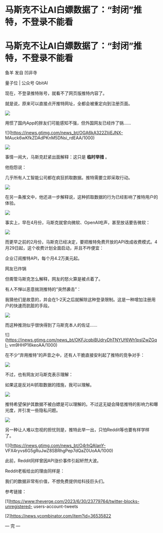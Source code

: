 # 马斯克不让AI白嫖数据了：“封闭”推特，不登录不能看

# 马斯克不让AI白嫖数据了：“封闭”推特，不登录不能看

鱼羊 发自 凹非寺

量子位 | 公众号 QbitAI

现在，不登录推特账号，就看不了网页版推特内容了。

就是说，原来可以直接点开推特网址，全都会被重定向到注册页面。

![](https://inews.gtimg.com/news_bt/OQp2cOcQb63sUY0rmN2sL7gHBjq6GeFxQmqYkG9tHYTn8AA/1000)

用惯了国内App的胖友们可能感知不强，但外国网友已经炸了锅……

![](https://inews.gtimg.com/news_bt/OGA6kA322ZIiiEJNX-
MAuck6wKfkZDAdPKnM5DNsi_rdEAA/1000)

![](https://inews.gtimg.com/news_bt/On1K4MYqgHigqEABuKbJwXuxFYteQqg1HEcdUFqbfHGjEAA/1000)

事情一闹大，马斯克赶紧出面解释：这只是 **临时举措** 。

他抱怨说：

几乎所有人工智能公司都在疯狂抓取数据。推特需要立即采取行动。

![](https://inews.gtimg.com/news_bt/OMTDRyl455fXRpUHwKGmRYaRFfr4l2IrEQw9IkOMDYgLQAA/1000)

在另一条推文中，他还进一步解释说，这种抓取数据的行为已经影响了推特用户的体验。

![](https://inews.gtimg.com/news_bt/OMMP7-6vN5IqVHHdfwmVY-5AIbTfBO4504VtRevoudG78AA/1000)

事实上，早在4月份，马斯克就曾向微软、OpenAI呛声，甚至放话要告微软：

![](https://inews.gtimg.com/news_bt/OXrQewxNc4mYJgLlCL8aL5zuvKl9p0QdwFxcb05iB0QHQAA/1000)

而更早之前的2月份，马斯克已经决定，要把推特免费开放的API改成收费模式。4月29日起，这个收费计划全面启动，并且不咋便宜：

企业订阅推特API，每个月4.2万美元起。

网友已炸锅

但甭管马斯克怎么解释，网友的怒火算是被点着了。

有人不惮以恶意揣测推特的“突然袭击”：

我猜他们是故意的，并会在1-2天之后就解除这种登录限制。这是一种增加注册用户的快速而肮脏的手段。

![](https://inews.gtimg.com/news_bt/OtWVIHCIRvyOKJWobQoaF9F4k9v3twi9OmrBQGE8BuNiUAA/1000)

而这种推测似乎很快得到了马斯克本人的佐证……

![](https://inews.gtimg.com/news_bt/OKFJcqbiBUdryDhTNYUf6Wh1psIZwZGql-
vm9HHP16keoAA/1000)

在不少“弃用推特”的声音之中，还有人干脆直接安利起了推特的竞争对手：

![](https://inews.gtimg.com/news_bt/Oi5gmlcSG13bGUnFP0UKakIENl_kKEW6TgrQXB2Ivwjl4AA/1000)

不过，也有网友对马斯克表示理解：

如果这是反对AI抓取数据的措施，我可以理解。

![](https://inews.gtimg.com/news_bt/O36I5_uEM4BaqhK5I0a5IhSTdomQ7twmf2Y7svxceHQCMAA/1000)

推特希望保护其数据不被白嫖是可以理解的。不过这无疑会降低推特的影响力和曝光度，并引发一些隐私问题。

![](https://inews.gtimg.com/news_bt/O2NQIVQuDX9oeQe5ZUMaWRrtEimYXYIhI5n84X_tAkjiMAA/1000)

另一种让人难以忽视的担忧则是，推特此举一出，只怕Reddit等也要有样学样了。

![](https://inews.gtimg.com/news_bt/O4rhQAIanY-
VFX4ryvs6G5gRuJwZ8SBRhgPep7dQaZ0UoAA/1000)

此前，Reddit同样曾因API涨价事件引起轩然大波。

Reddit老板给出的理由同样是：

我们的数据非常有价值，不想免费提供给科技巨头们。

参考链接：

[1]https://www.theverge.com/2023/6/30/23779764/twitter-blocks-unregistered-
users-account-tweets

[2]https://news.ycombinator.com/item?id=36535822

— 完 —

